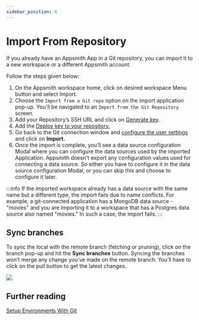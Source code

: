 ```yaml
---
sidebar_position: 6
---
```


# Import From Repository

​If you already have an Appsmith App in a Git repository, you can import it to a new workspace or a different Appsmith account.

 <VideoEmbed host="youtube" videoId="B4gR4XligTo" title="Import Apps from Git" caption="Import Apps from Git"/>


Follow the steps given below:

1. On the Appsmith workspace home, click on desired workspace Menu button and select Import.
2. Choose the `Import from a Git repo` option on the import application pop-up. You'll be navigated to an `Import from the Git Repository` screen.
3. Add your Repository’s SSH URL and click on [Generate key](/advanced-concepts/version-control-with-git/connecting-to-git-repository#generate-a-deploy-key).
4. Add the [Deploy key to your repository.](/advanced-concepts/version-control-with-git/connecting-to-git-repository#add-the-deploy-key-in-the-repository)​
5. Go back to the Git connection window and [configure the user settings](/advanced-concepts/version-control-with-git/connecting-to-git-repository#user-configuration) and click on **Import.**
6. Once the import is complete, you’ll see a data source configuration Modal where you can configure the data sources used by the imported Application. Appsmith doesn't export any configuration values used for connecting a data source. So either you have to configure it in the data source configuration Modal, or you can skip this and choose to configure it later.

:::info
If the imported workspace already has a data source with the same name but a different type, the import fails due to name conflicts. For example, a git-connected application has a MongoDB data source - "movies" and you are importing it to a workspace that has a Postgres data source also named "movies." In such a case, the import fails.
:::

## Sync branches

To sync the local with the remote branch (fetching or pruning), click on the branch pop-up and hit the **Sync branches** button. Syncing the branches won’t merge any change you’ve made on the remote branch. You’ll have to click on the pull button to get the latest changes.

![](/img/Sync_branches.png)

## Further reading

[Setup Environments With Git](/advanced-concepts/version-control-with-git/environments-with-git)
